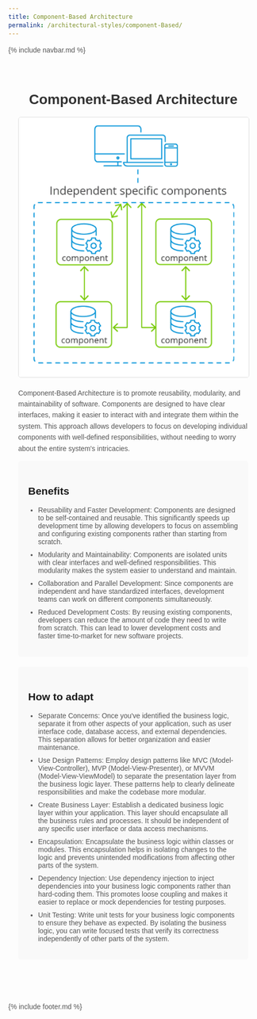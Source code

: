 ```yaml
---
title: Component-Based Architecture
permalink: /architectural-styles/component-Based/
---
```

{% include navbar.md %}

  <style>
    body {
      font-family: Arial, sans-serif;
    }

    .container {
      max-width: 800px;
      margin: 0 auto;
      padding: 20px;
      padding-bottom: 50px;
    }

    h1 {
      text-align: center;
      color: #333;
    }

    img {
      display: block;
      margin: 0 auto;
      max-width: 100%;
      height: auto;
      border: 1px solid #ddd;
      border-radius: 5px;
      margin-bottom: 20px;
    }

    p {
      line-height: 1.6;
      color: #555;
    }

    ul {
      padding-left: 20px;
      color: #555;
    }

    li {
      margin-bottom: 10px;
    }

    .benefits {
      background-color: #f9f9f9;
      padding: 20px;
      border-radius: 5px;
      margin-bottom: 20px;
    }

    .how-to-adopt {
      background-color: #f9f9f9;
      padding: 20px;
      border-radius: 5px;
      margin-bottom: 20px;
    }
  </style>

<div class="container">
  <h1>Component-Based Architecture</h1>
  <img src="/pictures/component-based.png" alt="Component-Based Architecture">
  
  <p>Component-Based Architecture is to promote reusability, modularity, and maintainability of software. Components are designed to have clear interfaces, making it easier to interact with and integrate them within the system. This approach allows developers to focus on developing individual components with well-defined responsibilities, without needing to worry about the entire system's intricacies.</p>

  <div class="benefits">
    <h2>Benefits</h2>
    <ul>
      <li>Reusability and Faster Development: Components are designed to be self-contained and reusable. This significantly speeds up development time by allowing developers to focus on assembling and configuring existing components rather than starting from scratch.</li>
      <li>Modularity and Maintainability: Components are isolated units with clear interfaces and well-defined responsibilities. This modularity makes the system easier to understand and maintain.</li>
      <li>Collaboration and Parallel Development: Since components are independent and have standardized interfaces, development teams can work on different components simultaneously.</li>
      <li>Reduced Development Costs: By reusing existing components, developers can reduce the amount of code they need to write from scratch. This can lead to lower development costs and faster time-to-market for new software projects.</li>
    </ul>
  </div>

  <div class="how-to-adopt">
    <h2>How to adapt</h2>
    <ul>
      <li>Separate Concerns: Once you've identified the business logic, separate it from other aspects of your application, such as user interface code, database access, and external dependencies. This separation allows for better organization and easier maintenance.</li>
      <li>Use Design Patterns: Employ design patterns like MVC (Model-View-Controller), MVP (Model-View-Presenter), or MVVM (Model-View-ViewModel) to separate the presentation layer from the business logic layer. These patterns help to clearly delineate responsibilities and make the codebase more modular.</li>
      <li>Create Business Layer: Establish a dedicated business logic layer within your application. This layer should encapsulate all the business rules and processes. It should be independent of any specific user interface or data access mechanisms.</li>
      <li>Encapsulation: Encapsulate the business logic within classes or modules. This encapsulation helps in isolating changes to the logic and prevents unintended modifications from affecting other parts of the system.</li>
      <li>Dependency Injection: Use dependency injection to inject dependencies into your business logic components rather than hard-coding them. This promotes loose coupling and makes it easier to replace or mock dependencies for testing purposes.</li>
      <li>Unit Testing: Write unit tests for your business logic components to ensure they behave as expected. By isolating the business logic, you can write focused tests that verify its correctness independently of other parts of the system.</li>
    </ul>
  </div>
</div>

{% include footer.md %}

